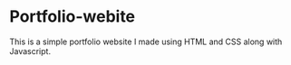 # Portfolio-webite
This is a simple portfolio website I made using HTML and CSS along with Javascript.

